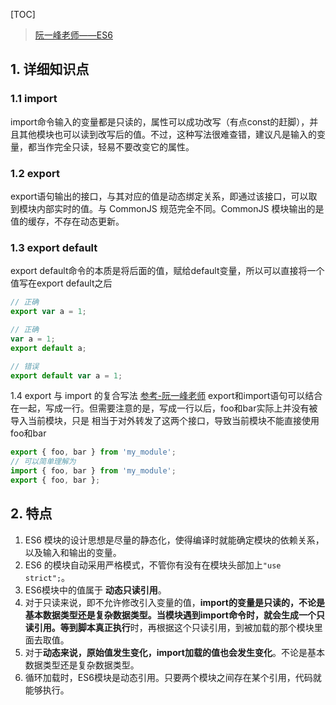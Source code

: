 [TOC]

> [阮一峰老师——ES6](http://es6.ruanyifeng.com/#docs/module#%E6%A6%82%E8%BF%B0)

## 1. 详细知识点 ##

### 1.1 import ###

 import命令输入的变量都是只读的，属性可以成功改写（有点const的赶脚），并且其他模块也可以读到改写后的值。不过，这种写法很难查错，建议凡是输入的变量，都当作完全只读，轻易不要改变它的属性。

### 1.2 export ###

export语句输出的接口，与其对应的值是动态绑定关系，即通过该接口，可以取到模块内部实时的值。与 CommonJS 规范完全不同。CommonJS 模块输出的是值的缓存，不存在动态更新。

### 1.3 export default ###

export default命令的本质是将后面的值，赋给default变量，所以可以直接将一个值写在export default之后

```js
// 正确
export var a = 1;

// 正确
var a = 1;
export default a;

// 错误
export default var a = 1;
```

1.4 export 与 import 的复合写法
[参考-阮一峰老师](http://es6.ruanyifeng.com/#docs/module)
    export和import语句可以结合在一起，写成一行。但需要注意的是，写成一行以后，foo和bar实际上并没有被导入当前模块，只是 相当于对外转发了这两个接口，导致当前模块不能直接使用foo和bar

```js
export { foo, bar } from 'my_module';
// 可以简单理解为
import { foo, bar } from 'my_module';
export { foo, bar };
```

## 2. 特点 ##

1. ES6 模块的设计思想是尽量的静态化，使得编译时就能确定模块的依赖关系，以及输入和输出的变量。
2. ES6 的模块自动采用严格模式，不管你有没有在模块头部加上`"use strict";`。
3. ES6模块中的值属于 **动态只读引用**。
4. 对于只读来说，即不允许修改引入变量的值，**import的变量是只读的，不论是基本数据类型还是复杂数据类型。**当模块遇到import命令时，就会生成一个只读引用。等到脚本**真正执行**时，再根据这个只读引用，到被加载的那个模块里面去取值。
5. 对于**动态来说，原始值发生变化，import加载的值也会发生变化**。不论是基本数据类型还是复杂数据类型。
6. 循环加载时，ES6模块是动态引用。只要两个模块之间存在某个引用，代码就能够执行。